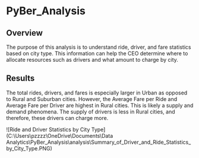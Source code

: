 # PyBer_Analysis

## Overview
The purpose of this analysis is to understand ride, driver, and fare statistics based on city type. This information can help the CEO determine where to allocate resources such as drivers and what amount to charge by city.

## Results
The total rides, drivers, and fares is especially larger in Urban as opposed to Rural and Suburban cities. However, the Average Fare per Ride and Average Fare per Driver are highest in Rural cities. This is likely a supply and demand phenomena. The supply of drivers is less in Rural cities, and therefore, these drivers can charge more. 

![Ride and Driver Statistics by City Type](C:\Users\pzzzz\OneDrive\Documents\Data Analytics\PyBer_Analysis\analysis\Summary_of_Driver_and_Ride_Statistics_by_City_Type.PNG)
